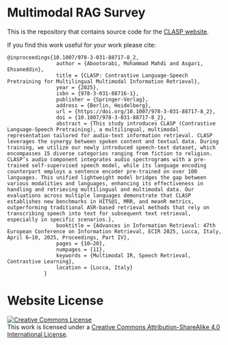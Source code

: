 # Multimodal RAG Survey

This is the repository that contains source code for the [CLASP website](https://clasp1.github.io/).

If you find this work useful for your work please cite:
```
@inproceedings{10.1007/978-3-031-88717-8_2,
                author = {Abootorabi, Mohammad Mahdi and Asgari, Ehsaneddin},
                title = {CLASP: Contrastive Language-Speech Pretraining for Multilingual Multimodal Information Retrieval},
                year = {2025},
                isbn = {978-3-031-88716-1},
                publisher = {Springer-Verlag},
                address = {Berlin, Heidelberg},
                url = {https://doi.org/10.1007/978-3-031-88717-8_2},
                doi = {10.1007/978-3-031-88717-8_2},
                abstract = {This study introduces CLASP (Contrastive Language-Speech Pretraining), a multilingual, multimodal representation tailored for audio-text information retrieval. CLASP leverages the synergy between spoken content and textual data. During training, we utilize our newly introduced speech-text dataset, which encompasses 15 diverse categories ranging from fiction to religion. CLASP’s audio component integrates audio spectrograms with a pre-trained self-supervised speech model, while its language encoding counterpart employs a sentence encoder pre-trained on over 100 languages. This unified lightweight model bridges the gap between various modalities and languages, enhancing its effectiveness in handling and retrieving multilingual and multimodal data. Our evaluations across multiple languages demonstrate that CLASP establishes new benchmarks in HITS@1, MRR, and meanR metrics, outperforming traditional ASR-based retrieval methods that rely on transcribing speech into text for subsequent text retrieval, especially in specific scenarios.},
                booktitle = {Advances in Information Retrieval: 47th European Conference on Information Retrieval, ECIR 2025, Lucca, Italy, April 6–10, 2025, Proceedings, Part IV},
                pages = {10–20},
                numpages = {11},
                keywords = {Multimodal IR, Speech Retrieval, Contrastive Learning},
                location = {Lucca, Italy}
            }
```

# Website License
<a rel="license" href="http://creativecommons.org/licenses/by-sa/4.0/"><img alt="Creative Commons License" style="border-width:0" src="https://i.creativecommons.org/l/by-sa/4.0/88x31.png" /></a><br />This work is licensed under a <a rel="license" href="http://creativecommons.org/licenses/by-sa/4.0/">Creative Commons Attribution-ShareAlike 4.0 International License</a>.
